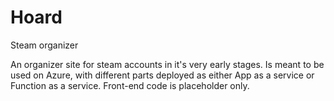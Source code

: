 # Hoard
Steam organizer

An organizer site for steam accounts in it's very early stages.
Is meant to be used on Azure, with different parts deployed as either App as a service or Function as a service.
Front-end code is placeholder only.
